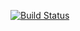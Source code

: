 [![Build Status](http://pi4.chux.net:9999/jenkins/job/CHUX/job/CompSci/job/puzzles/job/longest-common-substring/badge/icon)](http://pi4.chux.net:9999/jenkins/job/CHUX/job/CompSci/job/puzzles/job/longest-common-substring/)